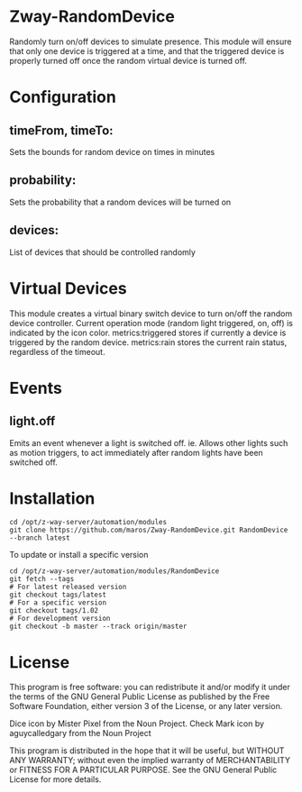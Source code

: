 # Zway-RandomDevice

Randomly turn on/off devices to simulate presence. This module will ensure
that only one device is triggered at a time, and that the triggered device
is properly turned off once the random virtual device is turned off.

# Configuration

## timeFrom, timeTo:

Sets the bounds for random device on times in minutes

## probability:

Sets the probability that a random devices will be turned on

## devices:

List of devices that should be controlled randomly

# Virtual Devices

This module creates a virtual binary switch device to turn on/off the
random device controller. Current operation mode (random light triggered, on, 
off) is indicated by the icon color. metrics:triggered stores if currently
a device is triggered by the random device. metrics:rain stores the current
rain status, regardless of the timeout.

# Events

## light.off

Emits an event whenever a light is switched off. ie. Allows other lights such
as motion triggers, to act immediately after random lights have been switched
off.

# Installation

```shell
cd /opt/z-way-server/automation/modules
git clone https://github.com/maros/Zway-RandomDevice.git RandomDevice --branch latest
```

To update or install a specific version
```shell
cd /opt/z-way-server/automation/modules/RandomDevice
git fetch --tags
# For latest released version
git checkout tags/latest
# For a specific version
git checkout tags/1.02
# For development version
git checkout -b master --track origin/master
```

# License

This program is free software: you can redistribute it and/or modify
it under the terms of the GNU General Public License as published by
the Free Software Foundation, either version 3 of the License, or any 
later version.

Dice icon by Mister Pixel from the Noun Project.
Check Mark icon by aguycalledgary from the Noun Project

This program is distributed in the hope that it will be useful,
but WITHOUT ANY WARRANTY; without even the implied warranty of
MERCHANTABILITY or FITNESS FOR A PARTICULAR PURPOSE. See the
GNU General Public License for more details.
